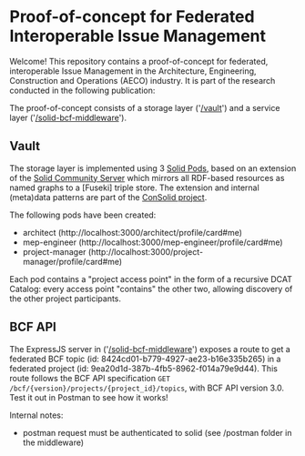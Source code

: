 # Proof-of-concept for Federated Interoperable Issue Management
Welcome! This repository contains a proof-of-concept for federated, interoperable Issue Management in the Architecture, Engineering, Construction and Operations (AECO) industry. It is part of the research conducted in the following publication: ``` ```

The proof-of-concept consists of a storage layer ('[/vault](/vault)') and a service layer ('[/solid-bcf-middleware](/solid-bcf-middleware)').

## Vault
The storage layer is implemented using 3 [Solid Pods](https://solidproject.org/), based on an extension of the [Solid Community Server](https://solidcommunity.be/community-solid-server/) which mirrors all RDF-based resources as named graphs to a [Fuseki] triple store. The extension and internal (meta)data patterns are part of the [ConSolid project](https://github.com/consolidproject). 

The following pods have been created:
* architect (http://localhost:3000/architect/profile/card#me)
* mep-engineer (http://localhost:3000/mep-engineer/profile/card#me)
* project-manager (http://localhost:3000/project-manager/profile/card#me)

Each pod contains a "project access point" in the form of a recursive DCAT Catalog: every access point "contains" the other two, allowing discovery of the other project participants.

## BCF API
The ExpressJS server in ('[/solid-bcf-middleware](/solid-bcf-middleware)') exposes a route to get a federated BCF topic (id: 8424cd01-b779-4927-ae23-b16e335b265) in a federated project (id: 9ea20d1d-387b-4fb5-8962-f014a79e9d44). This route follows the BCF API specification ```GET /bcf/{version}/projects/{project_id}/topics```, with BCF API version 3.0. Test it out in Postman to see how it works!

Internal notes: 
- postman request must be authenticated to solid (see /postman folder in the middleware)

